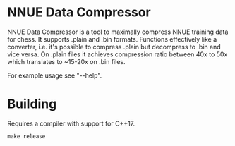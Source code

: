 # NNUE Data Compressor

NNUE Data Compressor is a tool to maximally compress NNUE training data for chess. It supports .plain and .bin formats. Functions effectively like a converter, i.e. it's possible to compress .plain but decompress to .bin and vice versa. On .plain files it achieves compression ratio between 40x to 50x which translates to ~15-20x on .bin files.

For example usage see "--help".


# Building
Requires a compiler with support for C++17.

`make release`
